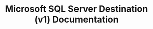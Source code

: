 ---
# -------------------------- #
#     USING THIS TEMPLATE    #
# -------------------------- #

## NEED HELP USING THIS TEMPLATE? SEE:
## https://docs-about-stitch-docs.netlify.com/how-tos/destinations/add-destination-category-page
## FOR INSTRUCTIONS & REFERENCE INFO


# -------------------------- #
#        Page Controls       #
# -------------------------- #

title: "Microsoft SQL Server Destination (v1) Documentation"
permalink: /destinations/microsoft-sql-server/v1

keywords: ""
summary: "Documentation for Stitch's Microsoft SQL Server (v1) destination."

destination: true
content-type: "destination-category"
key: "microsoft-sql-server-category"

order: 1

toc: false
layout: general


# -------------------------- #
#     Destination Details    #
# -------------------------- #

display_name: "Microsoft SQL Server"
type: "microsoft-sql-server"

this-version: "1"


# -------------------------- #
#          Sections          #
# -------------------------- #

sections:
  - title: "Getting started"
    anchor: "get-started"
    content: |
      {% assign all-destination-setup-guides = site.documents | where:"content-type","destination-setup" %}
      {% assign destination-setup-guides = all-destination-setup-guides | where:"type",page.type | sort:"title" %}

      {% for guide in destination-setup-guides %}
      <span class="h4">
      [{{ guide.title }}]({{ guide.url | prepend: site.baseurl }})
      </span>
      {{ guide.summary | markdownify }}
      {% endfor %}

  - title: "Using {{ page.display_name }}"
    anchor: "using-destination"
    guides:
      - key: "de-nesting-json"
    content: |
      {% for guide in section.guides %}
      {% assign this-guide = site.documents | where:"key",guide.key | first %}
      <span class="h4">
      [{{ this-guide.title }}]({{ this-guide.url | prepend: site.baseurl }})
      </span>
      {{ this-guide.summary | flatify }}
      {% endfor %}

  - title: "Troubleshooting"
    anchor: "troubleshooting-destination"
    guides:
      - key: "destination-loading-errors"
      - key: "destination-connection-errors"
    content: |
      {% for guide in section.guides %}
      {% assign this-guide = site.documents | where:"key",guide.key | first %}
      <span class="h4">
      [{{ this-guide.title }}]({{ this-guide.url | prepend: site.baseurl }})
      </span>
      {{ this-guide.summary | flatify }}
      {% endfor %}

  - title: "Reference"
    anchor: "reference-guides"
    guides:
      - key: "dedicated-overview"
      # - key: "microsoft-sql-server-loading-reference"
      - key: "source-destination-compatibility"
      - key: "system-tables-and-columns"
      - key: "reserved-keywords"
#   - loading-errors
#   - connection-errors
    content: |
      {% for guide in section.guides %}
      {% if guide.key == "dedicated-overview" %}
        {% assign all-destination-overviews = site.documents | where:"content-type","destination-overview" %}

          {% assign all-this-destinations-overviews = all-destination-overviews | where:"type",page.type %}
            {% if page.this-version %}
              {% assign this-guide = all-this-destinations-overviews | where:"this-version",page.this-version | first %}
            {% else %}
              {% assign this-guide = all-this-destinations-overviews | first %}
            {% endif %}

      {% else %}
        {% assign this-guide = site.documents | where:"key",guide.key | first %}
      {% endif %}

      <span class="h4">
      [{{ this-guide.title }}]({{ this-guide.url | prepend: site.baseurl }})
      </span>
      {{ this-guide.summary | flatify }}
      {% endfor %}
---